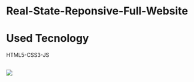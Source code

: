 # Real-State-Reponsive-Full-Website

<h1>Used Tecnology</h1>
<p>HTML5-CSS3-JS</p>
</br>
<img src="./img/video1.gif"></img>

